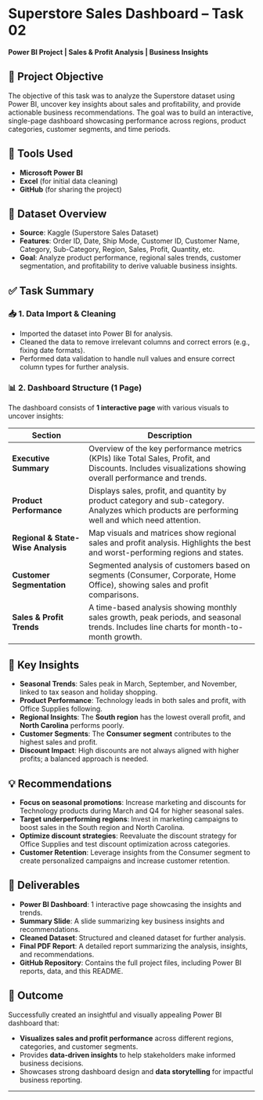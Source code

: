 # Superstore Sales Dashboard – Task 02  
**Power BI Project | Sales & Profit Analysis | Business Insights**  

## 📌 Project Objective  
The objective of this task was to analyze the Superstore dataset using Power BI, uncover key insights about sales and profitability, and provide actionable business recommendations. The goal was to build an interactive, single-page dashboard showcasing performance across regions, product categories, customer segments, and time periods.

## 🧰 Tools Used  
- **Microsoft Power BI**
- **Excel** (for initial data cleaning)
- **GitHub** (for sharing the project)

## 📁 Dataset Overview  
- **Source**: Kaggle (Superstore Sales Dataset)
- **Features**: Order ID, Date, Ship Mode, Customer ID, Customer Name, Category, Sub-Category, Region, Sales, Profit, Quantity, etc.
- **Goal**: Analyze product performance, regional sales trends, customer segmentation, and profitability to derive valuable business insights.

## ✅ Task Summary  

### 📥 1. **Data Import & Cleaning**  
- Imported the dataset into Power BI for analysis.  
- Cleaned the data to remove irrelevant columns and correct errors (e.g., fixing date formats).  
- Performed data validation to handle null values and ensure correct column types for further analysis.

### 📊 2. **Dashboard Structure (1 Page)**  
The dashboard consists of **1 interactive page** with various visuals to uncover insights:

| **Section**         | **Description**                                                                                                                                                 |
|---------------------|-----------------------------------------------------------------------------------------------------------------------------------------------------------------|
| **Executive Summary** | Overview of the key performance metrics (KPIs) like Total Sales, Profit, and Discounts. Includes visualizations showing overall performance and trends.          |
| **Product Performance** | Displays sales, profit, and quantity by product category and sub-category. Analyzes which products are performing well and which need attention.               |
| **Regional & State-Wise Analysis** | Map visuals and matrices show regional sales and profit analysis. Highlights the best and worst-performing regions and states. |
| **Customer Segmentation** | Segmented analysis of customers based on segments (Consumer, Corporate, Home Office), showing sales and profit comparisons. |
| **Sales & Profit Trends** | A time-based analysis showing monthly sales growth, peak periods, and seasonal trends. Includes line charts for month-to-month growth. |

## 🧠 Key Insights  
- **Seasonal Trends**: Sales peak in March, September, and November, linked to tax season and holiday shopping.  
- **Product Performance**: Technology leads in both sales and profit, with Office Supplies following.  
- **Regional Insights**: The **South region** has the lowest overall profit, and **North Carolina** performs poorly.  
- **Customer Segments**: The **Consumer segment** contributes to the highest sales and profit.  
- **Discount Impact**: High discounts are not always aligned with higher profits; a balanced approach is needed.  

## 💡 Recommendations  
- **Focus on seasonal promotions**: Increase marketing and discounts for Technology products during March and Q4 for higher seasonal sales.  
- **Target underperforming regions**: Invest in marketing campaigns to boost sales in the South region and North Carolina.  
- **Optimize discount strategies**: Reevaluate the discount strategy for Office Supplies and test discount optimization across categories.  
- **Customer Retention**: Leverage insights from the Consumer segment to create personalized campaigns and increase customer retention.  

## 📎 Deliverables  
- **Power BI Dashboard**: 1 interactive page showcasing the insights and trends.  
- **Summary Slide**: A slide summarizing key business insights and recommendations.  
- **Cleaned Dataset**: Structured and cleaned dataset for further analysis.  
- **Final PDF Report**: A detailed report summarizing the analysis, insights, and recommendations.  
- **GitHub Repository**: Contains the full project files, including Power BI reports, data, and this README.

## 🚀 Outcome  
Successfully created an insightful and visually appealing Power BI dashboard that:  
- **Visualizes sales and profit performance** across different regions, categories, and customer segments.  
- Provides **data-driven insights** to help stakeholders make informed business decisions.  
- Showcases strong dashboard design and **data storytelling** for impactful business reporting.

---
